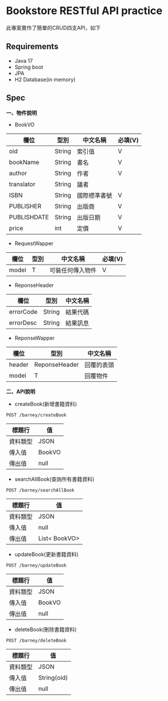 Bookstore RESTful API practice
==========

此專案實作了簡單的CRUD四支API，如下

Requirements
----------
* Java 17
* Spring boot
* JPA
* H2 Database(in memory)

Spec
----------

**一、物件說明**

  * BookVO

| 欄位 | 型別 |中文名稱 | 必填(V) |
|---------|---------|---------|---------|
| oid      | String |索引值  | V |
| bookName      | String |書名  | V |
| author      | String |作者  | V |
| translator      | String |議者  | |
| ISBN      | String |國際標準書號 | V |
| PUBLISHER      | String |出版商  | V |
| PUBLISHDATE      | String |出版日期  | V |
| price      | int |定價  | V |

* RequestWapper

| 欄位 | 型別 |中文名稱 | 必填(V) |
|---------|---------|---------|---------|
| model     | T |可裝任何傳入物件  | V |

* ReponseHeader

| 欄位 | 型別 |中文名稱 |
|---------|---------|---------|
| errorCode    | String |結果代碼  |
| errorDesc    | String |結果訊息  |

* ReponseWapper

| 欄位 | 型別 |中文名稱 |
|---------|---------|---------|
| header    | ReponseHeader |回覆的表頭  |
| model    | T |回覆物件  |

**二、API說明**
  
  * createBook(新增書籍資料)

```
POST /barney/createBook
```
| 標題行 | 值 |
|---------|---------|
| 資料類型   | JSON  |
| 傳入值     | BookVO |
| 傳出值      | null  |

  * searchAllBook(查詢所有書籍資料)

```
POST /barney/searchAllBook
```
| 標題行 | 值 |
|---------|---------|
| 資料類型   | JSON  |
| 傳入值     | null |
| 傳出值      | List< BookVO> |

  * updateBook(更新書籍資料)

```
POST /barney/updateBook
```
| 標題行 | 值 |
|---------|---------|
| 資料類型   | JSON  |
| 傳入值     | BookVO |
| 傳出值      | null |

  * deleteBook(刪除書籍資料)

```
POST /barney/deleteBook
```
| 標題行 | 值 |
|---------|---------|
| 資料類型   | JSON  |
| 傳入值     | String(oid) |
| 傳出值      | null |
